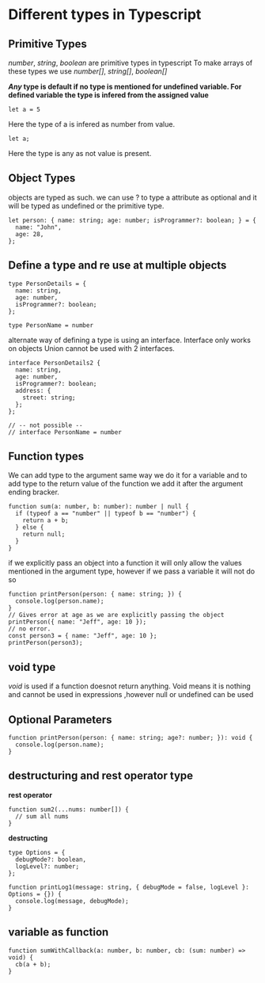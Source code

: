 # Different types in Typescript

## Primitive Types

_number_, _string_, _boolean_ are primitive types in typescript
To make arrays of these types we use _number[]_, _string[]_, _boolean[]_

**_Any_ type is default if no type is mentioned for undefined variable.
For defined variable the type is infered from the assigned value**

```JSX
let a = 5
```

Here the type of a is infered as number from value.

```JSX
let a;
```

Here the type is any as not value is present.

## Object Types

objects are typed as such. we can use ? to type a attribute as optional and it will be typed as undefined or the primitive type.

```JSX
let person: { name: string; age: number; isProgrammer?: boolean; } = {
  name: "John",
  age: 28,
};
```

## Define a type and re use at multiple objects

```JSX
type PersonDetails = {
  name: string,
  age: number,
  isProgrammer?: boolean;
};

type PersonName = number
```

alternate way of defining a type is using an interface. Interface only works on objects
Union cannot be used with 2 interfaces.

```JSX
interface PersonDetails2 {
  name: string,
  age: number,
  isProgrammer?: boolean;
  address: {
    street: string;
  };
};

// -- not possible --
// interface PersonName = number
```

## Function types

We can add type to the argument same way we do it for a variable and to add type to the return value of the function we add it after the argument ending bracker.

```JSX
function sum(a: number, b: number): number | null {
  if (typeof a == "number" || typeof b == "number") {
    return a + b;
  } else {
    return null;
  }
}
```

if we explicitly pass an object into a function it will only allow the values mentioned in the argument type, however if we pass a variable it will not do so

```JSX
function printPerson(person: { name: string; }) {
  console.log(person.name);
}
// Gives error at age as we are explicitly passing the object
printPerson({ name: "Jeff", age: 10 });
// no error.
const person3 = { name: "Jeff", age: 10 };
printPerson(person3);
```

## void type

_void_ is used if a function doesnot return anything.
Void means it is nothing and cannot be used in expressions ,however null or undefined can be used

## Optional Parameters

```JSX
function printPerson(person: { name: string; age?: number; }): void {
  console.log(person.name);
}
```

## destructuring and rest operator type

**rest operator**

```JSX
function sum2(...nums: number[]) {
  // sum all nums
}
```

**destructing**

```JSX
type Options = {
  debugMode?: boolean,
  logLevel?: number;
};

function printLog1(message: string, { debugMode = false, logLevel }: Options = {}) {
  console.log(message, debugMode);
}
```

## variable as function

```JSX
function sumWithCallback(a: number, b: number, cb: (sum: number) => void) {
  cb(a + b);
}
```
